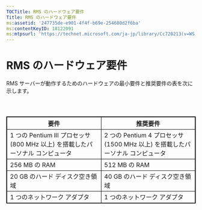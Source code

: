 ```yaml
---
TOCTitle: RMS のハードウェア要件
Title: RMS のハードウェア要件
ms:assetid: '247735de-e901-4f4f-b69e-254680d2f6ba'
ms:contentKeyID: 18122091
ms:mtpsurl: 'https://technet.microsoft.com/ja-jp/library/Cc720213(v=WS.10)'
---
```


RMS のハードウェア要件
======================

RMS サーバーが動作するためのハードウェアの最小要件と推奨要件の表を次に示します。

###  

 
<table style="border:1px solid black;">
<colgroup>
<col width="50%" />
<col width="50%" />
</colgroup>
<thead>
<tr class="header">
<th style="border:1px solid black;" >要件</th>
<th style="border:1px solid black;" >推奨要件</th>
</tr>
</thead>
<tbody>
<tr class="odd">
<td style="border:1px solid black;">1 つの Pentium III プロセッサ (800 MHz 以上) を搭載したパーソナル コンピュータ</td>
<td style="border:1px solid black;">2 つの Pentium 4 プロセッサ (1500 MHz 以上) を搭載したパーソナル コンピュータ</td>
</tr>
<tr class="even">
<td style="border:1px solid black;">256 MB の RAM</td>
<td style="border:1px solid black;">512 MB の RAM</td>
</tr>
<tr class="odd">
<td style="border:1px solid black;">20 GB のハード ディスク空き領域</td>
<td style="border:1px solid black;">40 GB のハード ディスク空き領域</td>
</tr>
<tr class="even">
<td style="border:1px solid black;">1 つのネットワーク アダプタ</td>
<td style="border:1px solid black;">1 つのネットワーク アダプタ</td>
</tr>
</tbody>
</table>
